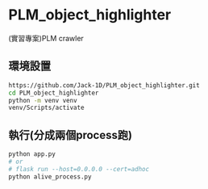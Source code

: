 # PLM_object_highlighter
(實習專案)PLM crawler

## 環境設置
``` bash
https://github.com/Jack-1D/PLM_object_highlighter.git
cd PLM_object_highlighter
python -m venv venv
venv/Scripts/activate
``` 

## 執行(分成兩個process跑)
``` bash
python app.py
# or
# flask run --host=0.0.0.0 --cert=adhoc
python alive_process.py
```

